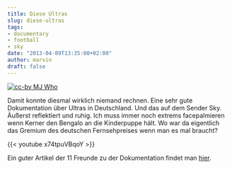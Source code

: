 ```yaml
---
title: Diese Ultras
slug: diese-ultras
tags:
- documentary
- football
- sky
date: "2013-04-09T13:35:00+02:00"
author: marvin
draft: false
---
```

[![cc-by MJ Who](/images/800px-NapoliUltras1.jpg)](https://commons.wikimedia.org/wiki/File:NapoliUltras1.jpg)

Damit konnte diesmal wirklich niemand rechnen. Eine sehr gute
Dokumentation über Ultras in Deutschland. Und das auf dem Sender Sky.
Äußerst reflektiert und ruhig. Ich muss immer noch extrems facepalmieren
wenn Kerner den Bengalo an die Kinderpuppe hält. Wo war da eigentlich
das Gremium des deutschen Fernsehpreises wenn man es mal braucht?

{{< youtube x74tpuVBqoY >}}

Ein guter Artikel der 11 Freunde zu der Dokumentation findet man
[hier](http://www.11freunde.de/artikel/sky-sendet-fussball-ultras-und-ueberrascht-positiv).